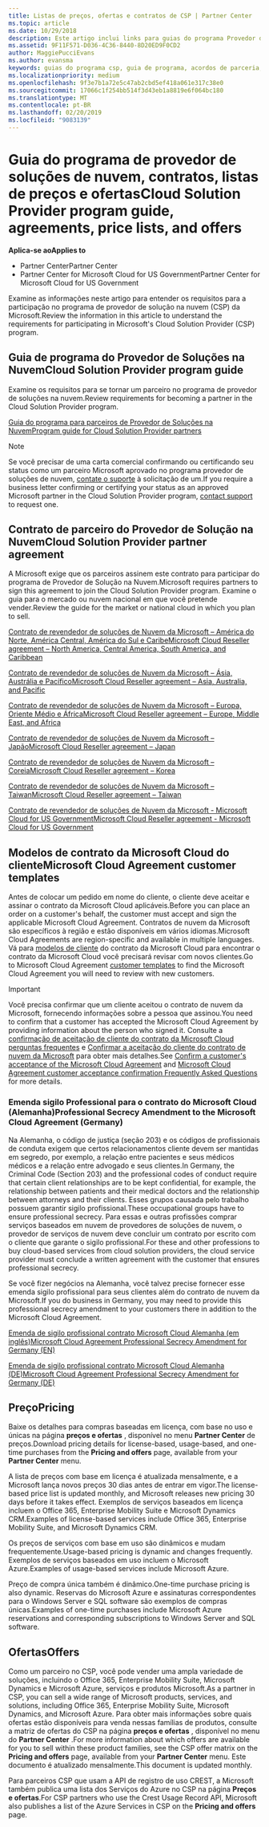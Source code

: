 ```yaml
---
title: Listas de preços, ofertas e contratos de CSP | Partner Center
ms.topic: article
ms.date: 10/29/2018
description: Este artigo inclui links para guias do programa Provedor de Soluções na Nuvem, contratos de parceiro, contratos do cliente, listas de preços e ofertas.
ms.assetid: 9F11F571-D036-4C36-8440-8D20ED9F0CD2
author: MaggiePucciEvans
ms.author: evansma
keywords: guias do programa csp, guia de programa, acordos de parceria, contrato do cliente, listas de preço, ofertas
ms.localizationpriority: medium
ms.openlocfilehash: 9f3e7b1a72e5c47ab2cbd5ef418a061e317c38e0
ms.sourcegitcommit: 17066c1f254bb514f3d43eb1a8819e6f064bc180
ms.translationtype: MT
ms.contentlocale: pt-BR
ms.lasthandoff: 02/20/2019
ms.locfileid: "9083139"
---
```

# <a name="cloud-solution-provider-program-guide-agreements-price-lists-and-offers"></a><span data-ttu-id="ec28a-104">Guia do programa de provedor de soluções de nuvem, contratos, listas de preços e ofertas</span><span class="sxs-lookup"><span data-stu-id="ec28a-104">Cloud Solution Provider program guide, agreements, price lists, and offers</span></span>

**<span data-ttu-id="ec28a-105">Aplica-se ao</span><span class="sxs-lookup"><span data-stu-id="ec28a-105">Applies to</span></span>**

-  <span data-ttu-id="ec28a-106">Partner Center</span><span class="sxs-lookup"><span data-stu-id="ec28a-106">Partner Center</span></span>
-  <span data-ttu-id="ec28a-107">Partner Center for Microsoft Cloud for US Government</span><span class="sxs-lookup"><span data-stu-id="ec28a-107">Partner Center for Microsoft Cloud for US Government</span></span>


<span data-ttu-id="ec28a-108">Examine as informações neste artigo para entender os requisitos para a participação no programa de provedor de solução na nuvem (CSP) da Microsoft.</span><span class="sxs-lookup"><span data-stu-id="ec28a-108">Review the information in this article to understand the requirements for participating in Microsoft's Cloud Solution Provider (CSP) program.</span></span> 

## <a name="cloud-solution-provider-program-guide"></a><span data-ttu-id="ec28a-109">Guia de programa do Provedor de Soluções na Nuvem</span><span class="sxs-lookup"><span data-stu-id="ec28a-109">Cloud Solution Provider program guide</span></span>

<span data-ttu-id="ec28a-110">Examine os requisitos para se tornar um parceiro no programa de provedor de soluções na nuvem.</span><span class="sxs-lookup"><span data-stu-id="ec28a-110">Review requirements for becoming a partner in the Cloud Solution Provider program.</span></span>

[<span data-ttu-id="ec28a-111">Guia do programa para parceiros de Provedor de Soluções na Nuvem</span><span class="sxs-lookup"><span data-stu-id="ec28a-111">Program guide for Cloud Solution Provider partners</span></span>](http://go.microsoft.com/fwlink/p/?LinkId=617100)

>[!Note]
><span data-ttu-id="ec28a-112">Se você precisar de uma carta comercial confirmando ou certificando seu status como um parceiro Microsoft aprovado no programa provedor de soluções de nuvem, [contate o suporte](https://partner.microsoft.com/pcv/servicerequests/create) à solicitação de um.</span><span class="sxs-lookup"><span data-stu-id="ec28a-112">If you require a business letter confirming or certifying your status as an approved Microsoft partner in the Cloud Solution Provider program, [contact support](https://partner.microsoft.com/pcv/servicerequests/create) to request one.</span></span>

## <a name="cloud-solution-provider-partner-agreement"></a><span data-ttu-id="ec28a-113">Contrato de parceiro do Provedor de Solução na Nuvem</span><span class="sxs-lookup"><span data-stu-id="ec28a-113">Cloud Solution Provider partner agreement</span></span>

<span data-ttu-id="ec28a-114">A Microsoft exige que os parceiros assinem este contrato para participar do programa de Provedor de Solução na Nuvem.</span><span class="sxs-lookup"><span data-stu-id="ec28a-114">Microsoft requires partners to sign this agreement to join the Cloud Solution Provider program.</span></span> <span data-ttu-id="ec28a-115">Examine o guia para o mercado ou nuvem nacional em que você pretende vender.</span><span class="sxs-lookup"><span data-stu-id="ec28a-115">Review the guide for the market or national cloud in which you plan to sell.</span></span>

[<span data-ttu-id="ec28a-116">Contrato de revendedor de soluções de Nuvem da Microsoft – América do Norte, América Central, América do Sul e Caribe</span><span class="sxs-lookup"><span data-stu-id="ec28a-116">Microsoft Cloud Reseller agreement – North America, Central America, South America, and Caribbean</span></span>](http://download.microsoft.com/download/2/C/8/2C8CAC17-FCE7-4F51-9556-4D77C7022DF5/MCRA2018_AOC_ENG_Sep2018_CR.pdf)

[<span data-ttu-id="ec28a-117">Contrato de revendedor de soluções de Nuvem da Microsoft – Ásia, Austrália e Pacífico</span><span class="sxs-lookup"><span data-stu-id="ec28a-117">Microsoft Cloud Reseller agreement – Asia, Australia, and Pacific</span></span>](http://download.microsoft.com/download/2/C/8/2C8CAC17-FCE7-4F51-9556-4D77C7022DF5/MCRA2018_APOC_ENG_Mar2019_CR.pdf)

[<span data-ttu-id="ec28a-118">Contrato de revendedor de soluções de Nuvem da Microsoft – Europa, Oriente Médio e África</span><span class="sxs-lookup"><span data-stu-id="ec28a-118">Microsoft Cloud Reseller agreement – Europe, Middle East, and Africa</span></span>](http://download.microsoft.com/download/2/C/8/2C8CAC17-FCE7-4F51-9556-4D77C7022DF5/MCRA2018_EOC_ENG_Sep2018_CR.pdf)

[<span data-ttu-id="ec28a-119">Contrato de revendedor de soluções de Nuvem da Microsoft – Japão</span><span class="sxs-lookup"><span data-stu-id="ec28a-119">Microsoft Cloud Reseller agreement – Japan</span></span>](http://download.microsoft.com/download/2/C/8/2C8CAC17-FCE7-4F51-9556-4D77C7022DF5/MCRA2018_JPN_ENG_Sep2018_CR.pdf)

[<span data-ttu-id="ec28a-120">Contrato de revendedor de soluções de Nuvem da Microsoft – Coreia</span><span class="sxs-lookup"><span data-stu-id="ec28a-120">Microsoft Cloud Reseller agreement – Korea</span></span>](http://download.microsoft.com/download/2/C/8/2C8CAC17-FCE7-4F51-9556-4D77C7022DF5/MCRA2018_KOR_ENG_Sep2018_CR.pdf)

[<span data-ttu-id="ec28a-121">Contrato de revendedor de soluções de Nuvem da Microsoft – Taiwan</span><span class="sxs-lookup"><span data-stu-id="ec28a-121">Microsoft Cloud Reseller agreement – Taiwan</span></span>](http://download.microsoft.com/download/2/C/8/2C8CAC17-FCE7-4F51-9556-4D77C7022DF5/MCRA2018_TAI_ENG_Sep2018_CR.pdf)

[<span data-ttu-id="ec28a-122">Contrato de revendedor de soluções de Nuvem da Microsoft - Microsoft Cloud for US Government</span><span class="sxs-lookup"><span data-stu-id="ec28a-122">Microsoft Cloud Reseller agreement - Microsoft Cloud for US Government</span></span>](http://download.microsoft.com/download/2/C/8/2C8CAC17-FCE7-4F51-9556-4D77C7022DF5/MCRA2018_AOC_USGCC_ENG_Feb2019_CR.pdf)

## <a name="microsoft-cloud-agreement-customer-templates"></a><span data-ttu-id="ec28a-123">Modelos de contrato da Microsoft Cloud do cliente</span><span class="sxs-lookup"><span data-stu-id="ec28a-123">Microsoft Cloud Agreement customer templates</span></span>

<span data-ttu-id="ec28a-124">Antes de colocar um pedido em nome do cliente, o cliente deve aceitar e assinar o contrato da Microsoft Cloud aplicáveis.</span><span class="sxs-lookup"><span data-stu-id="ec28a-124">Before you can place an order on a customer's behalf, the customer must accept and sign the applicable Microsoft Cloud Agreement.</span></span> <span data-ttu-id="ec28a-125">Contratos de nuvem da Microsoft são específicos à região e estão disponíveis em vários idiomas.</span><span class="sxs-lookup"><span data-stu-id="ec28a-125">Microsoft Cloud Agreements are region-specific and available in multiple languages.</span></span> <span data-ttu-id="ec28a-126">Vá para [modelos de cliente](agreements.md) do contrato da Microsoft Cloud para encontrar o contrato da Microsoft Cloud você precisará revisar com novos clientes.</span><span class="sxs-lookup"><span data-stu-id="ec28a-126">Go to Microsoft Cloud Agreement [customer templates](agreements.md) to find the Microsoft Cloud Agreement you will need to review with new customers.</span></span>

>[!IMPORTANT]
><span data-ttu-id="ec28a-127">Você precisa confirmar que um cliente aceitou o contrato de nuvem da Microsoft, fornecendo informações sobre a pessoa que assinou.</span><span class="sxs-lookup"><span data-stu-id="ec28a-127">You need to confirm that a customer has accepted the Microsoft Cloud Agreement by providing information about the person who signed it.</span></span> <span data-ttu-id="ec28a-128">Consulte a [confirmação de aceitação de cliente do contrato da Microsoft Cloud perguntas frequentes](confirm-consent-faq.md) e [Confirmar a aceitação do cliente do contrato de nuvem da Microsoft](confirm-consent.md) para obter mais detalhes.</span><span class="sxs-lookup"><span data-stu-id="ec28a-128">See [Confirm a customer's acceptance of the Microsoft Cloud Agreement](confirm-consent.md) and [Microsoft Cloud Agreement customer acceptance confirmation Frequently Asked Questions](confirm-consent-faq.md) for more details.</span></span>

### <a name="professional-secrecy-amendment-to-the-microsoft-cloud-agreement-germany"></a><span data-ttu-id="ec28a-129">Emenda sigilo Professional para o contrato do Microsoft Cloud (Alemanha)</span><span class="sxs-lookup"><span data-stu-id="ec28a-129">Professional Secrecy Amendment to the Microsoft Cloud Agreement (Germany)</span></span>

<span data-ttu-id="ec28a-130">Na Alemanha, o código de justiça (seção 203) e os códigos de profissionais de conduta exigem que certos relacionamentos cliente devem ser mantidas em segredo, por exemplo, a relação entre pacientes e seus médicos médicos e a relação entre advogado e seus clientes.</span><span class="sxs-lookup"><span data-stu-id="ec28a-130">In Germany, the Criminal Code (Section 203) and the professional codes of conduct require that certain client relationships are to be kept confidential, for example, the relationship between patients and their medical doctors and the relationship between attorneys and their clients.</span></span> <span data-ttu-id="ec28a-131">Esses grupos causada pelo trabalho possuem garantir sigilo profissional.</span><span class="sxs-lookup"><span data-stu-id="ec28a-131">These occupational groups have to ensure professional secrecy.</span></span> <span data-ttu-id="ec28a-132">Para essas e outras profissões comprar serviços baseados em nuvem de provedores de soluções de nuvem, o provedor de serviços de nuvem deve concluir um contrato por escrito com o cliente que garante o sigilo profissional.</span><span class="sxs-lookup"><span data-stu-id="ec28a-132">For these and other professions to buy cloud-based services from cloud solution providers, the cloud service provider must conclude a written agreement with the customer that ensures professional secrecy.</span></span> 

<span data-ttu-id="ec28a-133">Se você fizer negócios na Alemanha, você talvez precise fornecer esse emenda sigilo profissional para seus clientes além do contrato de nuvem da Microsoft.</span><span class="sxs-lookup"><span data-stu-id="ec28a-133">If you do business in Germany, you may need to provide this professional secrecy amendment to your customers there in addition to the Microsoft Cloud Agreement.</span></span>

[<span data-ttu-id="ec28a-134">Emenda de sigilo profissional contrato Microsoft Cloud Alemanha (em inglês)</span><span class="sxs-lookup"><span data-stu-id="ec28a-134">Microsoft Cloud Agreement Professional Secrecy Amendment for Germany (EN)</span></span>](https://go.microsoft.com/fwlink/?linkid=2030827&clcid=0x409)

[<span data-ttu-id="ec28a-135">Emenda de sigilo profissional contrato Microsoft Cloud Alemanha (DE)</span><span class="sxs-lookup"><span data-stu-id="ec28a-135">Microsoft Cloud Agreement Professional Secrecy Amendment for Germany (DE)</span></span>](https://go.microsoft.com/fwlink/?linkid=2030827&clcid=0x407)


## <a name="pricing"></a><span data-ttu-id="ec28a-136">Preço</span><span class="sxs-lookup"><span data-stu-id="ec28a-136">Pricing</span></span>


<span data-ttu-id="ec28a-137">Baixe os detalhes para compras baseadas em licença, com base no uso e únicas na página **preços e ofertas** , disponível no menu **Partner Center** de preços.</span><span class="sxs-lookup"><span data-stu-id="ec28a-137">Download pricing details for license-based, usage-based, and one-time purchases from the **Pricing and offers** page, available from your **Partner Center** menu.</span></span> 

<span data-ttu-id="ec28a-138">A lista de preços com base em licença é atualizada mensalmente, e a Microsoft lança novos preços 30 dias antes de entrar em vigor.</span><span class="sxs-lookup"><span data-stu-id="ec28a-138">The license-based price list is updated monthly, and Microsoft releases new pricing 30 days before it takes effect.</span></span> <span data-ttu-id="ec28a-139">Exemplos de serviços baseados em licença incluem o Office 365, Enterprise Mobility Suite e Microsoft Dynamics CRM.</span><span class="sxs-lookup"><span data-stu-id="ec28a-139">Examples of license-based services include Office 365, Enterprise Mobility Suite, and Microsoft Dynamics CRM.</span></span> 

<span data-ttu-id="ec28a-140">Os preços de serviços com base em uso são dinâmicos e mudam frequentemente.</span><span class="sxs-lookup"><span data-stu-id="ec28a-140">Usage-based pricing is dynamic and changes frequently.</span></span> <span data-ttu-id="ec28a-141">Exemplos de serviços baseados em uso incluem o Microsoft Azure.</span><span class="sxs-lookup"><span data-stu-id="ec28a-141">Examples of usage-based services include Microsoft Azure.</span></span>

<span data-ttu-id="ec28a-142">Preço de compra única também é dinâmico.</span><span class="sxs-lookup"><span data-stu-id="ec28a-142">One-time purchase pricing is also dynamic.</span></span> <span data-ttu-id="ec28a-143">Reservas do Microsoft Azure e assinaturas correspondentes para o Windows Server e SQL software são exemplos de compras únicas.</span><span class="sxs-lookup"><span data-stu-id="ec28a-143">Examples of one-time purchases include Microsoft Azure reservations and corresponding subscriptions to Windows Server and SQL software.</span></span> 


## <a name="offers"></a><span data-ttu-id="ec28a-144">Ofertas</span><span class="sxs-lookup"><span data-stu-id="ec28a-144">Offers</span></span>


<span data-ttu-id="ec28a-145">Como um parceiro no CSP, você pode vender uma ampla variedade de soluções, incluindo o Office 365, Enterprise Mobility Suite, Microsoft Dynamics e Microsoft Azure, serviços e produtos Microsoft.</span><span class="sxs-lookup"><span data-stu-id="ec28a-145">As a partner in CSP, you can sell a wide range of Microsoft products, services, and solutions, including Office 365, Enterprise Mobility Suite, Microsoft Dynamics, and Microsoft Azure.</span></span> <span data-ttu-id="ec28a-146">Para obter mais informações sobre quais ofertas estão disponíveis para venda nessas famílias de produtos, consulte a matriz de ofertas do CSP na página **preços e ofertas** , disponível no menu do **Partner Center** .</span><span class="sxs-lookup"><span data-stu-id="ec28a-146">For more information about which offers are available for you to sell within these product families, see the CSP offer matrix on the **Pricing and offers** page, available from your **Partner Center** menu.</span></span> <span data-ttu-id="ec28a-147">Este documento é atualizado mensalmente.</span><span class="sxs-lookup"><span data-stu-id="ec28a-147">This document is updated monthly.</span></span>

<span data-ttu-id="ec28a-148">Para parceiros CSP que usam a API de registro de uso CREST, a Microsoft também publica uma lista dos Serviços do Azure no CSP na página **Preços e ofertas**.</span><span class="sxs-lookup"><span data-stu-id="ec28a-148">For CSP partners who use the Crest Usage Record API, Microsoft also publishes a list of the Azure Services in CSP on the **Pricing and offers** page.</span></span>


